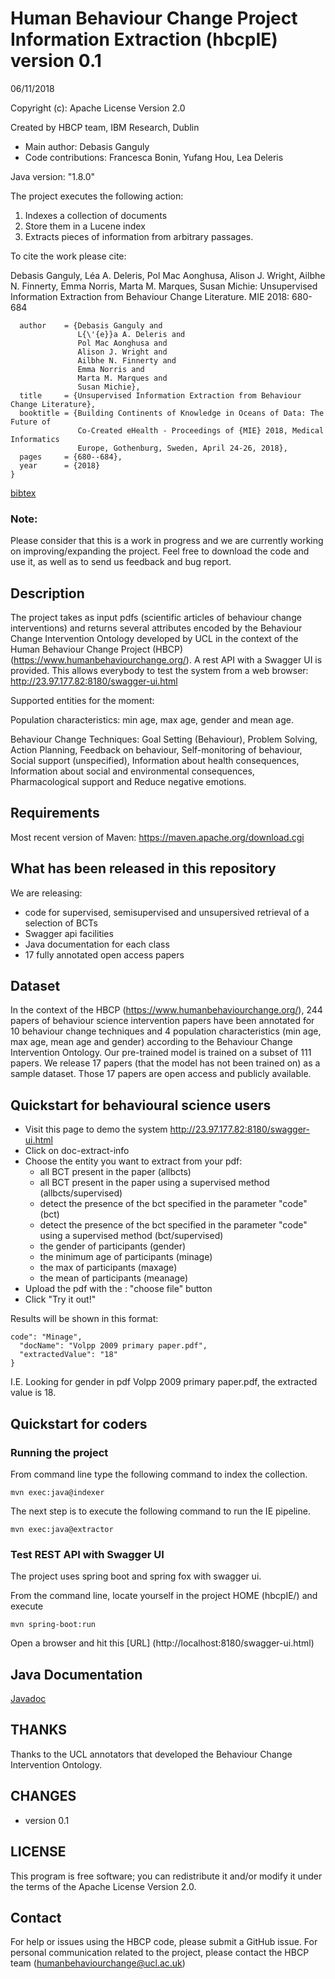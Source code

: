 # Human Behaviour Change Project Information Extraction (hbcpIE)  version 0.1

06/11/2018

Copyright (c): Apache License Version 2.0

Created by HBCP team, IBM Research, Dublin

* Main author: Debasis Ganguly
* Code contributions: Francesca Bonin, Yufang Hou, Lea Deleris

Java version: "1.8.0"

The project executes the following action:
1. Indexes a collection of documents
2. Store them in a Lucene index
3. Extracts pieces of information from arbitrary passages.


To cite the work please cite:

Debasis Ganguly, Léa A. Deleris, Pol Mac Aonghusa, Alison J. Wright, Ailbhe N. Finnerty, Emma Norris, Marta M. Marques, Susan Michie:
Unsupervised Information Extraction from Behaviour Change Literature. MIE 2018: 680-684
```@inproceedings{DBLP:conf/mie/GangulyAAWFNMM18,
  author    = {Debasis Ganguly and
               L{\'{e}}a A. Deleris and
               Pol Mac Aonghusa and
               Alison J. Wright and
               Ailbhe N. Finnerty and
               Emma Norris and
               Marta M. Marques and
               Susan Michie},
  title     = {Unsupervised Information Extraction from Behaviour Change Literature},
  booktitle = {Building Continents of Knowledge in Oceans of Data: The Future of
               Co-Created eHealth - Proceedings of {MIE} 2018, Medical Informatics
               Europe, Gothenburg, Sweden, April 24-26, 2018},
  pages     = {680--684},
  year      = {2018}
}
```
[bibtex](https://dblp.uni-trier.de/rec/bibtex/conf/mie/GangulyAAWFNMM18)

### Note:
Please consider that this is a work in progress and we are currently working on improving/expanding the project.
Feel free to download the code and use it, as well as to send us feedback and bug report.


## Description


The project takes as input pdfs (scientific articles of behaviour change interventions) and returns several attributes encoded by the Behaviour Change Intervention Ontology developed by UCL in the context of the Human Behaviour Change Project (HBCP) (https://www.humanbehaviourchange.org/). 
A rest API with a Swagger UI is provided. This allows everybody to test the system from a web browser: http://23.97.177.82:8180/swagger-ui.html


Supported entities for the moment:


Population characteristics: min age, max age, gender and mean age.


Behaviour Change Techniques: Goal Setting (Behaviour), Problem Solving, Action Planning, Feedback on behaviour, Self-monitoring of behaviour, Social support (unspecified), Information about health consequences, Information about social and environmental consequences, Pharmacological support and Reduce negative emotions.


## Requirements
Most recent version of Maven: https://maven.apache.org/download.cgi

## What has been released in this repository

We are releasing:
- code for supervised, semisupervised and unsupersived retrieval of a selection of BCTs
- Swagger api facilities
- Java documentation for each class
- 17 fully annotated open access papers

## Dataset

In the context of the HBCP (https://www.humanbehaviourchange.org/), 244 papers of behaviour science intervention papers have been annotated for 10 behaviour change techniques and 4 population characteristics (min age, max age, mean age and gender) according to the Behaviour Change Intervention Ontology. Our pre-trained model is trained on a subset of 111 papers. We release 17 papers (that the model has not been trained on) as a sample dataset. Those 17 papers are open access and publicly available.


## Quickstart for behavioural science users
- Visit this page to demo the system http://23.97.177.82:8180/swagger-ui.html
- Click on doc-extract-info
- Choose the entity you want to extract from your pdf:
     - all BCT present in the paper (allbcts)
     - all BCT present in the paper using a supervised method (allbcts/supervised)
     - detect the presence of the bct specified in the parameter "code" (bct)
     - detect the presence of the bct specified in the parameter "code" using a supervised method (bct/supervised)
     - the gender of participants (gender)
     - the minimum age of participants (minage)
     - the max of participants (maxage)
     - the mean of participants (meanage)
- Upload the pdf with the : "choose file" button
- Click "Try it out!" 

Results will be shown in this format:

```
code": "Minage",
  "docName": "Volpp 2009 primary paper.pdf",
  "extractedValue": "18"
}
```

I.E. Looking for gender in pdf Volpp 2009 primary paper.pdf, the extracted value is 18.



## Quickstart for coders


### Running the project
From command line type the following command to index the collection.
```
mvn exec:java@indexer
```
The next step is to execute the following command to run the IE pipeline.
```
mvn exec:java@extractor
```

### Test REST API with Swagger UI
The project uses spring boot and spring fox with swagger ui. 

From the command line, locate yourself in the project HOME (hbcpIE/) and execute
```
mvn spring-boot:run
```
Open a browser and hit this [URL] (http://localhost:8180/swagger-ui.html)


## Java Documentation
[Javadoc](apidocs/index.html)


## THANKS
Thanks to the UCL annotators that developed the Behaviour Change Intervention Ontology.

## CHANGES
- version 0.1 

## LICENSE
This program is free software; you can redistribute it and/or
 modify it under the terms of the Apache License Version 2.0.

## Contact

For help or issues using the HBCP code, please submit a GitHub issue.
For personal communication related to the project, please contact the HBCP team (humanbehaviourchange@ucl.ac.uk) 
